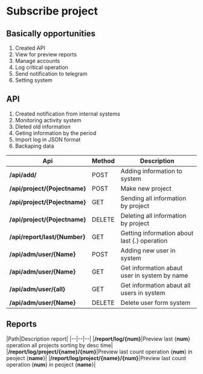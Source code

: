 # Subscribe project

## Basically opportunities 
1. Created API 
2. View for preview reports
3. Manage accounts
4. Log critical operation
5. Send notification to telegram
6. Setting system


## API
1. Created notification from internal systems
2. Monitoring activity system
3. Dleted old information
4. Geting information by the period
5. Import log in JSON format
6. Backaping data

|Api|Method|Description|
|--|--|--|
|**/api/add/**|POST|Adding information to system|
|**/api/project/{Pojectname}**|POST|Make new project
|**/api/project/{Pojectname}**|GET|Sending all information by project
|**/api/project/{Pojectname}**|DELETE|Deleting all information by project
|**/api/report/last/{Number}**|GET|Getting information about last {.} operation
|**/api/adm/user/{Name}**|POST|Adding new user in system
|**/api/adm/user/{Name}**|GET|Get information abaut user in system by name
|**/api/adm/user/{all}**|GET|Get information abaut all users in system
|**/api/adm/user/{Name}**|DELETE|Delete user form system


## Reports 

|Path|Description report|
|--|--|--|
|**/report/log/{num}**|Preview last {**num**} operation all projects sorting by desc time|
|**/report/log/project/{name}/{num}**|Preview last count operation {**num**} in peoject {**name**}|
|**/report/log/project/{name}/{num}**|Preview last count operation {**num**} in peoject {**name**}|












